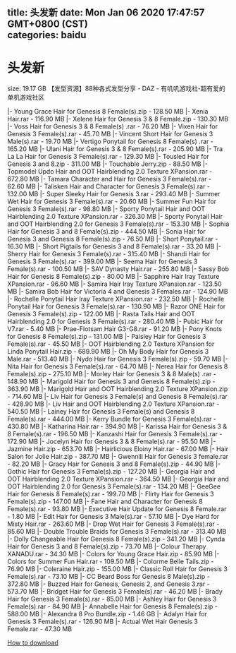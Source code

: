 
title: 头发新
date: Mon Jan 06 2020 17:47:57 GMT+0800 (CST)    
categories: baidu
---

# 头发新
size: 19.17 GB
 【发型资源】88种各式发型分享 - DAZ - 有叽叽游戏社-超有爱的单机游戏社区
 
|- Young Grace Hair for Genesis 8 Female(s).zip - 128.50 MB
|- Xenia Hair.rar - 116.90 MB
|- Xelene Hair for Genesis 3 & 8 Female.zip - 130.30 MB
|- Voss Hair for Genesis 3 & 8 Female(s) .rar - 76.20 MB
|- Vixen Hair for Genesis 3 Female(s).rar - 45.70 MB
|- Vincent Short Hair for Genesis 3 Male(s).rar - 19.70 MB
|- Vertigo Ponytail for Genesis 8 Female(s) .rar - 165.20 MB
|- Ulani Hair for Genesis 3 & 8 Female(s).rar - 205.90 MB
|- Tra La La Hair for Genesis 3 Female(s).rar - 129.30 MB
|- Tousled Hair for Genesis 3 and 8.zip - 311.00 MB
|- Touchable Jerry.zip - 88.50 MB
|- Topmodel Updo Hair and OOT Hairblending 2.0 Texture XPansion.rar - 672.80 MB
|- Tamara Character and Hair for Genesis 3 Female(s).rar - 62.60 MB
|- Talisken Hair and Character for Genesis 3 Female(s).rar - 132.00 MB
|- Super Sleeky Hair for Genesis 3.rar - 293.40 MB
|- Summer Wet Hair for Genesis 3 Female(s).rar - 20.60 MB
|- Summer Fun Hair for Genesis 3 Female(s).rar - 98.80 MB
|- Sporty Ponytail Hair and OOT Hairblending 2.0 Texture XPansion.rar - 326.30 MB
|- Sporty Ponytail Hair and OOT Hairblending 2.0 for Genesis 3 Female(s).rar - 153.30 MB
|- Sophia Hair for Genesis 3 and 8 Female(s).zip - 444.50 MB
|- Sonia Hair for Genesis 3 and Genesis 8 Female(s).zip - 76.50 MB
|- Short Ponytail.rar - 16.30 MB
|- Short Pigtails for Genesis 3 and 8 Female(s).rar - 33.20 MB
|- Sherry Hair for Genesis 3 Female(s).rar - 315.40 MB
|- Shandi Hair for Genesis 3 Female(s).rar - 399.00 MB
|- Seema Hair for Genesis 3 Female(s).rar - 100.50 MB
|- SAV Dynasty Hair.rar - 255.80 MB
|- Sassy Bob Hair for Genesis 8 Female(s).zip - 80.00 MB
|- Sapphire Hair Iray Texture XPansion.rar - 96.60 MB
|- Samira Hair Iray Texture XPansion.rar - 123.50 MB
|- Samira Bob Hair for Victoria 4 and Genesis 3 Females.rar - 124.90 MB
|- Rochelle Ponytail Hair Iray Texture XPansion.rar - 232.50 MB
|- Rochelle Ponytail Hair for Genesis 3 Female(s).rar - 130.90 MB
|- Razor ONE Hair for Genesis 3 Female(s).zip - 122.00 MB
|- Rasta Tails Hair and OOT Hairblending 2.0 for Genesis 3 Female(s).rar - 280.40 MB
|- Pubic Hair for V7.rar - 5.40 MB
|- Prae-Flotsam Hair G3-G8.rar - 91.20 MB
|- Pony Knots for Genesis 8 Female(s).zip - 131.00 MB
|- Paisley Hair for Genesis 3 Female(s).rar - 45.50 MB
|- OOT Hairblending 2.0 Texture XPansion for Linda Ponytail Hair.zip - 689.90 MB
|- Oh My Body Hair for Genesis 3 Male.rar - 513.40 MB
|- Nydo Hair for Genesis 3 Female(s).zip - 59.70 MB
|- Nita Hair for Genesis 3 Female(s).rar - 64.70 MB
|- Nerea Hair for Genesis 8 Female(s).zip - 275.10 MB
|- Morley Hair for Genesis 3 & 8 Male(s) .rar - 148.90 MB
|- Marigold Hair for Genesis 3 and Genesis 8 Female(s).zip - 363.90 MB
|- Marigold Hair and OOT Hairblending 2.0 Texture XPansion.zip - 714.60 MB
|- Liv Hair for Genesis 3 Female(s) and Genesis 8 Female(s).rar - 428.90 MB
|- Liv Hair and OOT Hairblending 2.0 Texture XPansion.rar - 540.50 MB
|- Lainey Hair for Genesis 3 Female(s) and Genesis 8 Female(s).rar - 444.00 MB
|- Kerry Bundle for Genesis 3 Female(s).rar - 430.80 MB
|- Katharina Hair.rar - 394.90 MB
|- Karissa Hair for Genesis 3 & 8 Female(s).rar - 196.50 MB
|- Kanzashi Hair for Genesis 3 Female(s).rar - 172.90 MB
|- Jocelyn Hair for Genesis 3 & 8 Female(s).rar - 95.50 MB
|- Jazmine Hair.zip - 653.70 MB
|- Hairlicious Eloiny Hair.rar - 67.00 MB
|- Hair Salon for Jolie Hair.zip - 387.70 MB
|- Gwennili Hair for Genesis 3 female.rar - 82.20 MB
|- Gracy Hair for Genesis 3 and 8 Female(s).zip - 44.90 MB
|- Gothic Hair for Genesis 3 Female(s).zip - 127.20 MB
|- Georgia Hair and OOT Hairblending 2.0 Texture XPansion.rar - 364.50 MB
|- Georgia Hair and OOT Hairblending 2.0 for Genesis 3 Female(s).rar - 134.20 MB
|- GeeGee Hair for Genesis 8 Female(s).rar - 199.70 MB
|- Flirty Hair for Genesis 3 Female(s).zip - 147.00 MB
|- Fane Hair and Character for Genesis 8 Female(s).rar - 93.80 MB
|- Executive Hair Update for Genesis 8 Female.rar - 1.80 MB
|- Edit Hair for Genesis 3 Male(s).rar - 57.10 MB
|- Dye Hard for Misty Hair.rar - 263.60 MB
|- Drop Wet Hair for Genesis 3 Female(s).rar - 85.60 MB
|- Double Trouble Braids for Genesis 3 Female(s).rar - 313.40 MB
|- Dolly Changeable Hair for Genesis 8 Female(s).zip - 341.20 MB
|- Cynda Hair for Genesis 3 and 8 Female(s).zip - 73.70 MB
|- Colour Therapy XANADU.rar - 34.30 MB
|- Colors for Young Grace Hair.zip - 85.90 MB
|- Colors for Summer Fun Hair.rar - 109.50 MB
|- Colorme Belle Tails.zip - 76.90 MB
|- Coleraine Hair.zip - 155.00 MB
|- Classic Roll Hair for Genesis 3 Female(s).rar - 73.10 MB
|- CC Beard Boss for Genesis 8 Male(s).zip - 372.80 MB
|- Buzzed Hair for Genesis, Genesis 2, and Genesis 3.rar - 573.70 MB
|- Bridget Hair for Genesis 3 Female(s).rar - 46.20 MB
|- Brady Hair for Genesis 3 Female(s).rar - 85.00 MB
|- Ashley Hair for Genesis 3 Female(s).rar - 84.90 MB
|- Annabelle Hair for Genesis 8 Female(s).zip - 588.00 MB
|- Alexandra 8 Pro Bundle.zip - 1.46 GB
|- Adalyn Hair for Genesis 3 Female(s).rar - 126.90 MB
|- Actual Wet Hair Genesis 3 Female.rar - 47.30 MB

[How to download](https://bpcam.bemobtrk.com/go/2ceec3aa-1ca2-46d6-b9ff-aaa5c184517c?jno=3147)